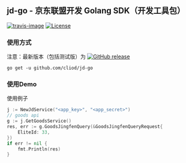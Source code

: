## jd-go - 京东联盟开发 Golang SDK（开发工具包） 

[![travis-image]][travis-url]
[![License](https://img.shields.io/badge/License-Apache%202.0-blue.svg)](https://opensource.org/licenses/Apache-2.0)

### 使用方式
注意：最新版本（包括测试版）为 [![GitHub release](https://img.shields.io/badge/github-releases-blue)](https://github.com/cliod/jd-go/releases)

```shell script
go get -u github.com/cliod/jd-go
```

### 使用Demo
使用例子
```go
j := NewJdService("<app_key>", "<app_secret>")
// goods api
g := j.GetGoodsService()
res, err := g.GoodsJingfenQuery(&GoodsJingfenQueryRequest{
    EliteId: 33,
})
if err != nil {
    fmt.Println(res)
}
```

[travis-image]: https://api.travis-ci.com/cliod/jd-go.svg?branch=main
[travis-url]: https://travis-ci.com/cliod/jd-go
